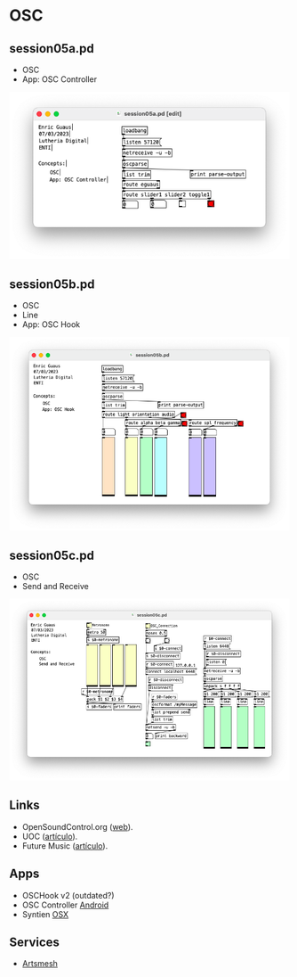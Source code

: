 # OSC

## session05a.pd 

* OSC
* App: OSC Controller

![session05a.png](./session05a.png)

## session05b.pd 

* OSC
* Line
* App: OSC Hook

![session05b.png](./session05b.png)

## session05c.pd 

* OSC
* Send and Receive

![session05c.png](./session05c.png)

## Links

* OpenSoundControl.org ([web](https://ccrma.stanford.edu/groups/osc/index.html)).
* UOC ([artículo](https://mosaic.uoc.edu/2019/04/03/introduccion-al-protocolo-de-comunicacion-open-sound-control/)).
* Future Music ([artículo](https://www.futuremusic-es.com/protocolo-open-sound-control-osc-enriquece-produccion-musical/)).

## Apps

* OSCHook v2 (outdated?)
* OSC Controller [Android](https://play.google.com/store/apps/details?id=com.ffsmultimedia.osccontroller&hl=es&gl=US)
* Syntien [OSX](https://apps.apple.com/cr/app/syntien/id1203153534)

## Services

* [Artsmesh](https://www.artsmesh.com/)
